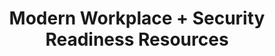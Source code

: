 ---
layout: sectionlist
title: Modern Workplace + Security Readiness Resources
permalink: /modern-workplace/
showbreadcrumb: false
includesection:
- Modern Workplace + Security
---